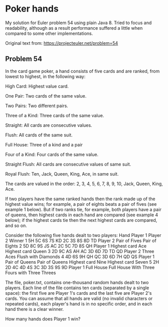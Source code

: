 # Poker hands
My solution for Euler problem 54 using plain Java 8. Tried to focus and readability, although as a result performance suffered a little when compared to some other implementations.

Original text from: https://projecteuler.net/problem=54

## Problem 54

 In the card game poker, a hand consists of five cards and are ranked, from
 lowest to highest, in the following way:


 High Card: Highest value card.

One Pair: Two cards of the same value.

Two Pairs: Two different pairs.

Three of a Kind: Three cards of the same value.

Straight: All cards are consecutive values.

Flush: All cards of the same suit.

Full House: Three of a kind and a pair

Four of a Kind: Four cards of the same value.

Straight Flush: All cards are consecutive values of same suit.

Royal Flush: Ten, Jack, Queen, King, Ace, in same suit.

 The cards are valued in the order:
 2, 3, 4, 5, 6, 7, 8, 9, 10, Jack, Queen, King, Ace.

 If two players have the same ranked hands then the rank made up of the
 highest value wins; for example, a pair of eights beats a pair of fives (see
 example 1 below). But if two ranks tie, for example, both players have a pair
 of queens, then highest cards in each hand are compared (see example 4
 below); if the highest cards tie then the next highest cards are compared,
 and so on.

 Consider the following five hands dealt to two players:
 Hand		Player 1			Player 2				Winner
 1		5H 5C 6S 7S KD		2C 3S 8S 8D TD			Player 2
 			Pair of Fives		Pair of Eights
 2		5D 8C 9S JS AC		2C 5C 7D 8S QH			Player 1
 			Highest card Ace	Highest card Queen
 3		2D 9C AS AH AC		3D 6D 7D TD QD			Player 2
 			Three Aces			Flush with Diamonds
 4		4D 6S 9H QH QC		3D 6D 7H QD QS			Player 1
 			Pair of Queens		Pair of Queens
 			Highest card Nine	Highest card Seven
 5		2H 2D 4C 4D 4S		3C 3D 3S 9S 9D			Player 1
 			Full House			Full House
 			With Three Fours	with Three Threes

 The file, poker.txt, contains one-thousand random hands dealt to two players.
 Each line of the file contains ten cards (separated by a single space): the
 first five are Player 1's cards and the last five are Player 2's cards. You
 can assume that all hands are valid (no invalid characters or repeated
 cards), each player's hand is in no specific order, and in each hand there is
 a clear winner.

 How many hands does Player 1 win?

